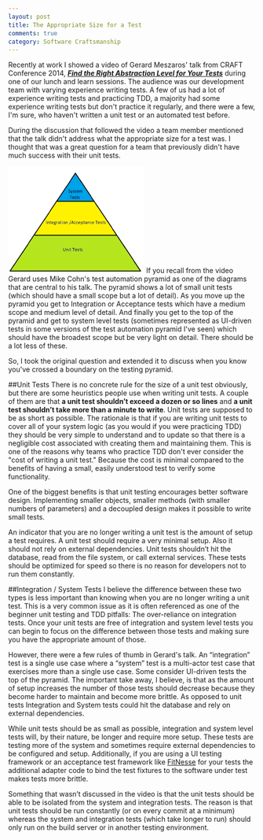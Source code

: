 ```yaml
---
layout: post
title: The Appropriate Size for a Test
comments: true
category: Software Craftsmanship
---
```

Recently at work I showed a video of Gerard Meszaros' talk from CRAFT Conference 2014, [_**Find the Right Abstraction Level for Your Tests**_](http://www.ustream.tv/recorded/46744750 "Find the Right Abstraction Level for Your Tests") during one of our lunch and learn sessions. The audience was our development team with varying experience writing tests. A few of us had a lot of experience writing tests and practicing TDD, a majority had some experience writing tests but don't practice it regularly, and there were a few, I'm sure, who haven't written a unit test or an automated test before.

During the discussion that followed the video a team member mentioned that the talk didn't address what the appropriate size for a test was. I thought that was a great question for a team that previously didn't have much success with their unit tests. 


<!--more-->
<img src='/images/TestAutomationPyramid.png' class='post-image' width='55%' height='55%'/>
If you recall from the video Gerard uses Mike Cohn's test automation pyramid as one of the diagrams that are central to his talk. The pyramid shows a lot of small unit tests (which should have a small scope but a lot of detail). As you move up the pyramid you get to Integration or Acceptance tests which have a medium scope and medium level of detail. And finally you get to the top of the pyramid and get to system level tests (sometimes represented as UI-driven tests in some versions of the test automation pyramid I've seen) which should have the broadest scope but be very light on detail. There should be a lot less of these.
  
So, I took the original question and extended it to discuss when you know you've crossed a boundary on the testing pyramid.


<div style='clear:both'></div>

##Unit Tests
There is no concrete rule for the size of a unit test obviously, but there are some heuristics people use when writing unit tests. A couple of them are that **a unit test shouldn’t exceed a dozen or so lines** and **a unit test shouldn’t take more than a minute to write**.  Unit tests are supposed to be as short as possible. The rationale is that if you are writing unit tests to cover all of your system logic (as you would if you were practicing TDD) they should be very simple to understand and to update so that there is a negligible cost associated with creating them and maintaining them. This is one of the reasons why teams who practice TDD don't ever consider the "cost of writing a unit test." Because the cost is minimal compared to the benefits of having a small, easily understood test to verify some functionality. 

One of the biggest benefits is that unit testing encourages better software design. Implementing smaller objects, smaller methods (with smaller numbers of parameters) and a decoupled design makes it possible to write small tests.
 
An indicator that you are no longer writing a unit test is the amount of setup a test requires. A unit test should require a very minimal setup. Also it should not rely on external dependencies. Unit tests shouldn’t hit the database, read from the file system, or call external services. These tests should be optimized for speed so there is no reason for developers not to run them constantly.

##Integration / System Tests
I believe the difference between these two types is less important than knowing when you are no longer writing a unit test. This is a very common issue as it is often referenced as one of the beginner unit testing and TDD pitfalls: The over-reliance on integration tests. Once your unit tests are free of integration and system level tests you can begin to focus on the difference between those tests and making sure you have the appropriate amount of those.


However, there were a few rules of thumb in Gerard's talk. An “integration” test is a single use case where a “system” test is a multi-actor test case that exercises more than a single use case. Some consider UI-driven tests the top of the pyramid. The important take away, I believe, is that as the amount of setup increases the number of those tests should decrease because they become harder to maintain and become more brittle. As opposed to unit tests Integration and System tests could hit the database and rely on external dependencies.

While unit tests should be as small as possible, integration and system level tests will, by their nature, be longer and require more setup. These tests are testing more of the system and sometimes require external dependencies to be configured and setup. Additionally, if you are using a UI testing framework or an acceptance test framework like <a href='http://www.fitnesse.org'>FitNesse</a> for your tests the additional adapter code to bind the test fixtures to the software under test makes tests more brittle.


Something that wasn’t discussed in the video is that the unit tests should be able to be isolated from the system and integration tests. The reason is that unit tests should be run constantly (or on every commit at a minimum) whereas the system and integration tests (which take longer to run) should only run on the build server or in another testing environment.
